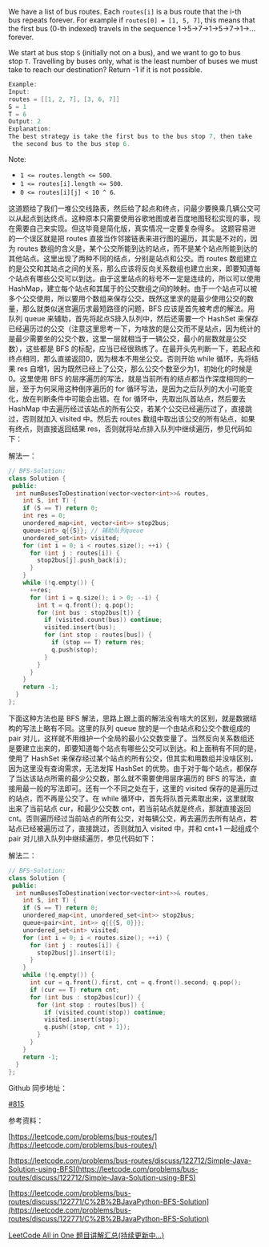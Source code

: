We have a list of bus routes. Each `routes[i]` is a bus route that the i-th bus repeats forever. For example if `routes[0] = [1, 5, 7]`, this means that the first bus (0-th indexed) travels in the sequence 1->5->7->1->5->7->1->... forever.

We start at bus stop `S` (initially not on a bus), and we want to go to bus stop `T`. Travelling by buses only, what is the least number of buses we must take to reach our destination? Return -1 if it is not possible.

```cpp
Example:
Input: 
routes = [[1, 2, 7], [3, 6, 7]]
S = 1
T = 6
Output: 2
Explanation: 
The best strategy is take the first bus to the bus stop 7, then take
 the second bus to the bus stop 6.
```

Note:

- `1 <= routes.length <= 500`.
- `1 <= routes[i].length <= 500`.
- `0 <= routes[i][j] < 10 ^ 6`.

这道题给了我们一堆公交线路表，然后给了起点和终点，问最少要换乘几辆公交可以从起点到达终点。这种原本只需要使用谷歌地图或者百度地图轻松实现的事，现在需要自己来实现。但这毕竟是简化版，真实情况一定要复杂得多。 这题容易进的一个误区就是把 routes 直接当作邻接链表来进行图的遍历，其实是不对的，因为 routes 数组的含义是，某个公交所能到达的站点，而不是某个站点所能到达的其他站点。这里出现了两种不同的结点，分别是站点和公交。而 routes 数组建立的是公交和其站点之间的关系，那么应该将反向关系数组也建立出来，即要知道每个站点有哪些公交可以到达。由于这里站点的标号不一定是连续的，所以可以使用 HashMap，建立每个站点和其属于的公交数组之间的映射。由于一个站点可以被多个公交使用，所以要用个数组来保存公交。既然这里求的是最少使用公交的数量，那么就类似迷宫遍历求最短路径的问题，BFS 应该是首先被考虑的解法。用队列 queue 来辅助，首先将起点S排入队列中，然后还需要一个 HashSet 来保存已经遍历过的公交（注意这里思考一下，为啥放的是公交而不是站点，因为统计的是最少需要坐的公交个数，这里一层就相当于一辆公交，最小的层数就是公交数），这些都是 BFS 的标配，应当已经很熟练了。在最开头先判断一下，若起点和终点相同，那么直接返回0，因为根本不用坐公交。否则开始 while 循环，先将结果 res 自增1，因为既然已经上了公交，那么公交个数至少为1，初始化的时候是0。这里使用 BFS 的层序遍历的写法，就是当前所有的结点都当作深度相同的一层，至于为何采用这种倒序遍历的 for 循环写法，是因为之后队列的大小可能变化，放在判断条件中可能会出错。在 for 循环中，先取出队首站点，然后要去 HashMap 中去遍历经过该站点的所有公交，若某个公交已经遍历过了，直接跳过，否则就加入 visited 中。然后去 routes 数组中取出该公交的所有站点，如果有终点，则直接返回结果 res，否则就将站点排入队列中继续遍历，参见代码如下：

解法一：

```cpp
// BFS-Solotion:
class Solution {
 public:
  int numBusesToDestination(vector<vector<int>>& routes,
    int S, int T) {
    if (S == T) return 0;
    int res = 0;
    unordered_map<int, vector<int>> stop2bus;
    queue<int> q{{S}}; // 辅助队列queue
    unordered_set<int> visited;
    for (int i = 0; i < routes.size(); ++i) {
      for (int j : routes[i]) {
        stop2bus[j].push_back(i);
      }
    }
    while (!q.empty()) {
      ++res;
      for (int i = q.size(); i > 0; --i) {
        int t = q.front(); q.pop();
        for (int bus : stop2bus[t]) {
          if (visited.count(bus)) continue;
          visited.insert(bus);
          for (int stop : routes[bus]) {
            if (stop == T) return res;
            q.push(stop);
          }
        }
      }
    }
    return -1;
  }
};
```

下面这种方法也是 BFS 解法，思路上跟上面的解法没有啥大的区别，就是数据结构的写法上略有不同。这里的队列 queue 放的是一个由站点和公交个数组成的 pair 对儿，这样就不用维护一个全局的最小公交数变量了。当然反向关系数组还是要建立出来的，即要知道每个站点有哪些公交可以到达。和上面稍有不同的是，使用了 HashSet 来保存经过某个站点的所有公交，但其实和用数组并没啥区别，因为这里没有查询需求，无法发挥 HashSet 的优势。由于对于每个站点，都保存了当达该站点所需的最少公交数，那么就不需要使用层序遍历的 BFS 的写法，直接用最一般的写法即可。还有一个不同之处在于，这里的 visited 保存的是遍历过的站点，而不再是公交了。在 while 循环中，首先将队首元素取出来，这里就取出来了当前站点 cur，和最少公交数 cnt，若当前站点就是终点，那就直接返回 cnt。否则遍历经过当前站点的所有公交，对每辆公交，再去遍历去所有站点，若站点已经被遍历过了，直接跳过，否则就加入 visited 中，并和 cnt+1 一起组成个 pair 对儿排入队列中继续遍历，参见代码如下：

解法二：

```cpp
// BFS-Solotion:
class Solution {
 public:
  int numBusesToDestination(vector<vector<int>>& routes,
    int S, int T) {
    if (S == T) return 0;
    unordered_map<int, unordered_set<int>> stop2bus;
    queue<pair<int, int>> q{{{S, 0}}};
    unordered_set<int> visited;
    for (int i = 0; i < routes.size(); ++i) {
      for (int j : routes[i]) {
        stop2bus[j].insert(i);
      }
    }
    while (!q.empty()) {
      int cur = q.front().first, cnt = q.front().second; q.pop();
      if (cur == T) return cnt;
      for (int bus : stop2bus[cur]) {
        for (int stop : routes[bus]) {
          if (visited.count(stop)) continue;
          visited.insert(stop);
          q.push({stop, cnt + 1});
        }
      }
    }
    return -1;
  }
};
```

Github 同步地址：

[#815](https://github.com/grandyang/leetcode/issues/815)

参考资料：

[https://leetcode.com/problems/bus-routes/](https://leetcode.com/problems/bus-routes/)

[https://leetcode.com/problems/bus-routes/discuss/122712/Simple-Java-Solution-using-BFS](https://leetcode.com/problems/bus-routes/discuss/122712/Simple-Java-Solution-using-BFS)

[https://leetcode.com/problems/bus-routes/discuss/122771/C%2B%2BJavaPython-BFS-Solution](https://leetcode.com/problems/bus-routes/discuss/122771/C%2B%2BJavaPython-BFS-Solution)

[LeetCode All in One 题目讲解汇总(持续更新中...)](http://www.cnblogs.com/grandyang/p/4606334.html)